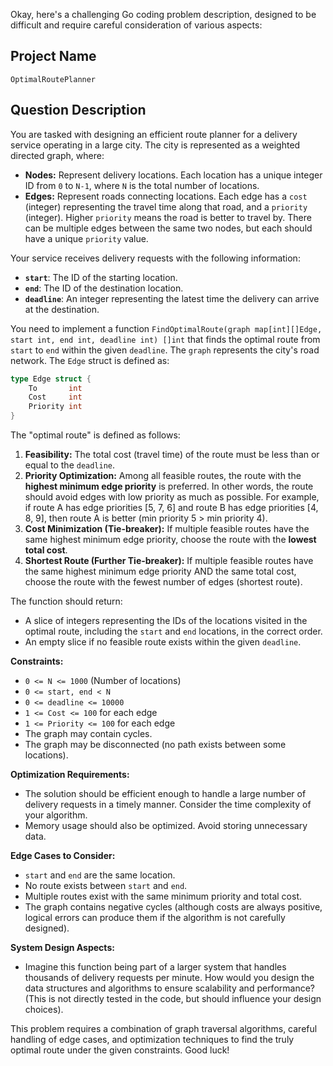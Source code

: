 Okay, here's a challenging Go coding problem description, designed to be difficult and require careful consideration of various aspects:

## Project Name

`OptimalRoutePlanner`

## Question Description

You are tasked with designing an efficient route planner for a delivery service operating in a large city. The city is represented as a weighted directed graph, where:

*   **Nodes:** Represent delivery locations. Each location has a unique integer ID from `0` to `N-1`, where `N` is the total number of locations.
*   **Edges:** Represent roads connecting locations. Each edge has a `cost` (integer) representing the travel time along that road, and a `priority` (integer). Higher `priority` means the road is better to travel by. There can be multiple edges between the same two nodes, but each should have a unique `priority` value.

Your service receives delivery requests with the following information:

*   **`start`**: The ID of the starting location.
*   **`end`**: The ID of the destination location.
*   **`deadline`**: An integer representing the latest time the delivery can arrive at the destination.

You need to implement a function `FindOptimalRoute(graph map[int][]Edge, start int, end int, deadline int) []int` that finds the optimal route from `start` to `end` within the given `deadline`. The `graph` represents the city's road network. The `Edge` struct is defined as:

```go
type Edge struct {
    To       int
    Cost     int
    Priority int
}
```

The "optimal route" is defined as follows:

1.  **Feasibility:** The total cost (travel time) of the route must be less than or equal to the `deadline`.
2.  **Priority Optimization:** Among all feasible routes, the route with the **highest minimum edge priority** is preferred.  In other words, the route should avoid edges with low priority as much as possible. For example, if route A has edge priorities \[5, 7, 6] and route B has edge priorities \[4, 8, 9], then route A is better (min priority 5 > min priority 4).
3.  **Cost Minimization (Tie-breaker):** If multiple feasible routes have the same highest minimum edge priority, choose the route with the **lowest total cost**.
4.  **Shortest Route (Further Tie-breaker):** If multiple feasible routes have the same highest minimum edge priority AND the same total cost, choose the route with the fewest number of edges (shortest route).

The function should return:

*   A slice of integers representing the IDs of the locations visited in the optimal route, including the `start` and `end` locations, in the correct order.
*   An empty slice if no feasible route exists within the given `deadline`.

**Constraints:**

*   `0 <= N <= 1000` (Number of locations)
*   `0 <= start, end < N`
*   `0 <= deadline <= 10000`
*   `1 <= Cost <= 100` for each edge
*   `1 <= Priority <= 100` for each edge
*   The graph may contain cycles.
*   The graph may be disconnected (no path exists between some locations).

**Optimization Requirements:**

*   The solution should be efficient enough to handle a large number of delivery requests in a timely manner. Consider the time complexity of your algorithm.
*   Memory usage should also be optimized. Avoid storing unnecessary data.

**Edge Cases to Consider:**

*   `start` and `end` are the same location.
*   No route exists between `start` and `end`.
*   Multiple routes exist with the same minimum priority and total cost.
*   The graph contains negative cycles (although costs are always positive, logical errors can produce them if the algorithm is not carefully designed).

**System Design Aspects:**

*   Imagine this function being part of a larger system that handles thousands of delivery requests per minute. How would you design the data structures and algorithms to ensure scalability and performance? (This is not directly tested in the code, but should influence your design choices).

This problem requires a combination of graph traversal algorithms, careful handling of edge cases, and optimization techniques to find the truly optimal route under the given constraints. Good luck!
